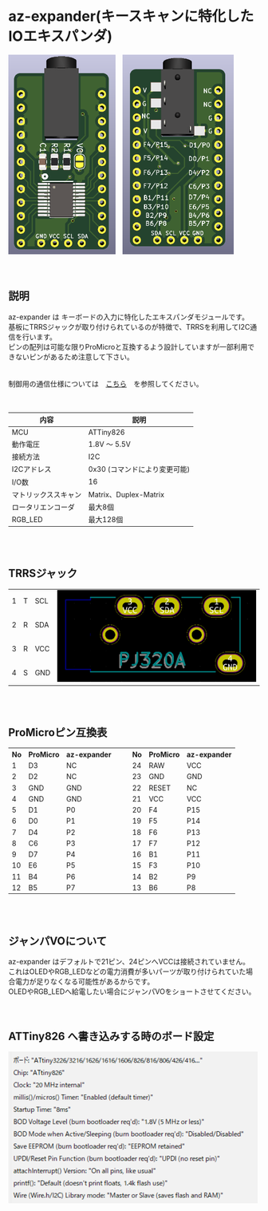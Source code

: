 # az-expander(キースキャンに特化したIOエキスパンダ)

<img src="/images/pcb_f.png" height="400">　<img src="/images/pcb_b.png" height="400">
<br><br><br>

## 説明

az-expander は キーボードの入力に特化したエキスパンダモジュールです。  
基板にTRRSジャックが取り付けられているのが特徴で、TRRSを利用してI2C通信を行います。  
ピンの配列は可能な限りProMicroと互換するよう設計していますが一部利用できないピンがあるため注意して下さい。  
<br><br>
制御用の通信仕様については　<a href="/docs/command.md">こちら</a>　を参照してください。  
<br><br>


|  内容  |  説明  |
|  --  |  --  |
|  MCU  |  ATTiny826  |
|  動作電圧  |  1.8V ～ 5.5V  |
|  接続方法  |  I2C  |
|  I2Cアドレス  |  0x30 (コマンドにより変更可能)  |
|  I/O数  |  16  |
|  マトリックススキャン  |  Matrix、Duplex-Matrix  |
|  ロータリエンコーダ  |  最大8個  |
|  RGB_LED  |  最大128個  |

<br><br>

## TRRSジャック

<table>
  <tr>
    <td>1</td>
    <td>T</td>
    <td>SCL</td>
    <td rowspan="4"><img src="/images/pj320a.png" width="400"></td>
  </tr>
  <tr>
    <td>2</td>
    <td>R</td>
    <td>SDA</td>
  </tr>
  <tr>
    <td>3</td>
    <td>R</td>
    <td>VCC</td>
  </tr>
  <tr>
    <td>4</td>
    <td>S</td>
    <td>GND</td>
  </tr>
</table>
<br><br>


## ProMicroピン互換表

<table>
  <tr>
    <th>No</th>
    <th>ProMicro</th>
    <th>az-expander</th>
    <td rowspan="13">　</td>
    <th>No</th>
    <th>ProMicro</th>
    <th>az-expander</th>
  </tr>
  <tr>
    <td>1</td>
    <td>D3</td>
    <td>NC</td>
    <td>24</td>
    <td>RAW</td>
    <td>VCC</td>
  </tr>
  <tr>
    <td>2</td>
    <td>D2</td>
    <td>NC</td>
    <td>23</td>
    <td>GND</td>
    <td>GND</td>
  </tr>
  <tr>
    <td>3</td>
    <td>GND</td>
    <td>GND</td>
    <td>22</td>
    <td>RESET</td>
    <td>NC</td>
  </tr>
  <tr>
    <td>4</td>
    <td>GND</td>
    <td>GND</td>
    <td>21</td>
    <td>VCC</td>
    <td>VCC</td>
  </tr>
  <tr>
    <td>5</td>
    <td>D1</td>
    <td>P0</td>
    <td>20</td>
    <td>F4</td>
    <td>P15</td>
  </tr>
  <tr>
    <td>6</td>
    <td>D0</td>
    <td>P1</td>
    <td>19</td>
    <td>F5</td>
    <td>P14</td>
  </tr>
  <tr>
    <td>7</td>
    <td>D4</td>
    <td>P2</td>
    <td>18</td>
    <td>F6</td>
    <td>P13</td>
  </tr>
  <tr>
    <td>8</td>
    <td>C6</td>
    <td>P3</td>
    <td>17</td>
    <td>F7</td>
    <td>P12</td>
  </tr>
  <tr>
    <td>9</td>
    <td>D7</td>
    <td>P4</td>
    <td>16</td>
    <td>B1</td>
    <td>P11</td>
  </tr>
  <tr>
    <td>10</td>
    <td>E6</td>
    <td>P5</td>
    <td>15</td>
    <td>F3</td>
    <td>P10</td>
  </tr>
  <tr>
    <td>11</td>
    <td>B4</td>
    <td>P6</td>
    <td>14</td>
    <td>B2</td>
    <td>P9</td>
  </tr>
  <tr>
    <td>12</td>
    <td>B5</td>
    <td>P7</td>
    <td>13</td>
    <td>B6</td>
    <td>P8</td>
  </tr>
</table>
<br><br>

## ジャンパVOについて
az-expander はデフォルトで21ピン、24ピンへVCCは接続されていません。  
これはOLEDやRGB_LEDなどの電力消費が多いパーツが取り付けられていた場合電力が足りなくなる可能性があるからです。  
OLEDやRGB_LEDへ給電したい場合にジャンパVOをショートさせてください。  
<br><br>


## ATTiny826 へ書き込みする時のボード設定
<img src="/images/board.png" width="500"><br>

